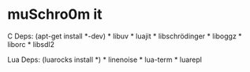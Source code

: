 muSchro0m it
============


C Deps: (apt-get install *-dev)
    * libuv
    * luajit
    * libschrödinger
    * liboggz
    * liborc
    * libsdl2

Lua Deps: (luarocks install *)
    * linenoise
    * lua-term
    * luarepl
